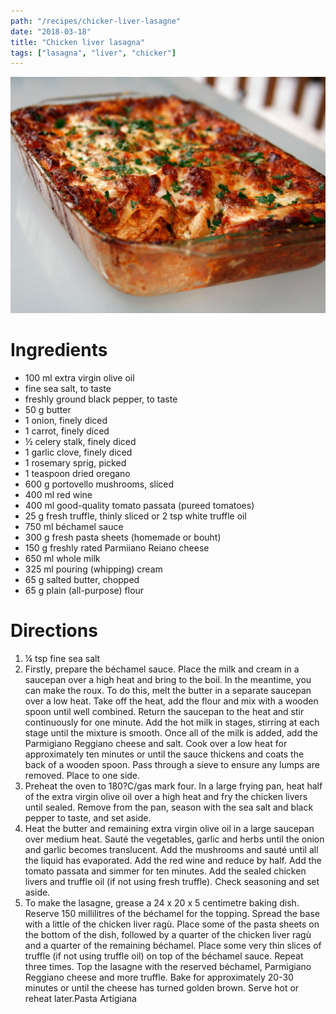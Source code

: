 ```yaml
---
path: "/recipes/chicker-liver-lasagne"
date: "2018-03-18"
title: "Chicken liver lasagna"
tags: ["lasagna", "liver", "chicker"]
---
```


![Lasagna](lasagna.jpg)

# Ingredients

* 100 ml extra virgin olive oil
* fine sea salt, to taste
* freshly ground black pepper, to taste
* 50 g butter
* 1 onion, finely diced
* 1 carrot, finely diced
* ½ celery stalk, finely diced
* 1 garlic clove, finely diced
* 1 rosemary sprig, picked
* 1 teaspoon dried oregano
* 600 g portovello mushrooms, sliced
* 400 ml red wine
* 400 ml good-quality tomato passata (pureed tomatoes)
* 25 g fresh truffle, thinly sliced or 2 tsp white truffle oil
* 750 ml béchamel sauce
* 300 g fresh pasta sheets (homemade or bouht)
* 150 g freshly rated Parmiiano Reiano cheese
* 650 ml whole milk
* 325 ml pouring (whipping) cream
* 65 g salted butter, chopped
* 65 g plain (all-purpose) flour

# Directions

1.  ¼ tsp fine sea salt
1.  Firstly, prepare the béchamel sauce. Place the milk and cream in a saucepan over a high heat and bring to the boil. In the meantime, you can make the roux. To do this, melt the butter in a separate saucepan over a low heat. Take off the heat, add the flour and mix with a wooden spoon until well combined. Return the saucepan to the heat and stir continuously for one minute. Add the hot milk in stages, stirring at each stage until the mixture is smooth. Once all of the milk is added, add the Parmigiano Reggiano cheese and salt. Cook over a low heat for approximately ten minutes or until the sauce thickens and coats the back of a wooden spoon. Pass through a sieve to ensure any lumps are removed. Place to one side.
1.  Preheat the oven to 180?C/gas mark four. In a large frying pan, heat half of the extra virgin olive oil over a high heat and fry the chicken livers until sealed. Remove from the pan, season with the sea salt and black pepper to taste, and set aside.
1.  Heat the butter and remaining extra virgin olive oil in a large saucepan over medium heat. Sauté the vegetables, garlic and herbs until the onion and garlic becomes translucent. Add the mushrooms and sauté until all the liquid has evaporated. Add the red wine and reduce by half. Add the tomato passata and simmer for ten minutes. Add the sealed chicken livers and truffle oil (if not using fresh truffle). Check seasoning and set aside.
1.  To make the lasagne, grease a 24 x 20 x 5 centimetre baking dish. Reserve 150 millilitres of the béchamel for the topping. Spread the base with a little of the chicken liver ragù. Place some of the pasta sheets on the bottom of the dish, followed by a quarter of the chicken liver ragù and a quarter of the remaining béchamel. Place some very thin slices of truffle (if not using truffle oil) on top of the béchamel sauce. Repeat three times. Top the lasagne with the reserved béchamel, Parmigiano Reggiano cheese and more truffle. Bake for approximately 20-30 minutes or until the cheese has turned golden brown. Serve hot or reheat later.Pasta Artigiana
